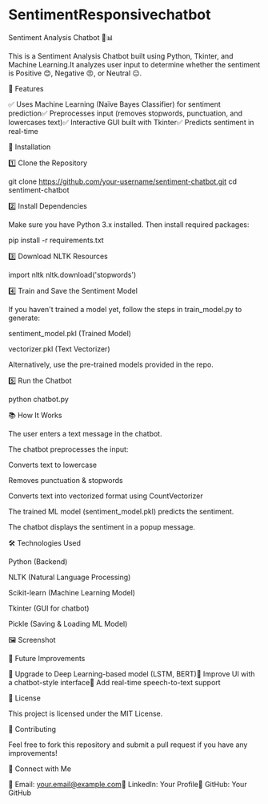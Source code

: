 # SentimentResponsivechatbot
Sentiment Analysis Chatbot 🤖📊

This is a Sentiment Analysis Chatbot built using Python, Tkinter, and Machine Learning.It analyzes user input to determine whether the sentiment is Positive 😊, Negative 😠, or Neutral 😐.

🚀 Features

✅ Uses Machine Learning (Naïve Bayes Classifier) for sentiment prediction✅ Preprocesses input (removes stopwords, punctuation, and lowercases text)✅ Interactive GUI built with Tkinter✅ Predicts sentiment in real-time

📌 Installation

1️⃣ Clone the Repository

git clone https://github.com/your-username/sentiment-chatbot.git
cd sentiment-chatbot

2️⃣ Install Dependencies

Make sure you have Python 3.x installed. Then install required packages:

pip install -r requirements.txt

3️⃣ Download NLTK Resources

import nltk
nltk.download('stopwords')

4️⃣ Train and Save the Sentiment Model

If you haven't trained a model yet, follow the steps in train_model.py to generate:

sentiment_model.pkl (Trained Model)

vectorizer.pkl (Text Vectorizer)

Alternatively, use the pre-trained models provided in the repo.

5️⃣ Run the Chatbot

python chatbot.py

📚 How It Works

The user enters a text message in the chatbot.

The chatbot preprocesses the input:

Converts text to lowercase

Removes punctuation & stopwords

Converts text into vectorized format using CountVectorizer

The trained ML model (sentiment_model.pkl) predicts the sentiment.

The chatbot displays the sentiment in a popup message.

🛠 Technologies Used

Python (Backend)

NLTK (Natural Language Processing)

Scikit-learn (Machine Learning Model)

Tkinter (GUI for chatbot)

Pickle (Saving & Loading ML Model)

🖼️ Screenshot



📌 Future Improvements

🚀 Upgrade to Deep Learning-based model (LSTM, BERT)🚀 Improve UI with a chatbot-style interface🚀 Add real-time speech-to-text support

📜 License

This project is licensed under the MIT License.

🤝 Contributing

Feel free to fork this repository and submit a pull request if you have any improvements!

🔗 Connect with Me

📧 Email: your.email@example.com🔗 LinkedIn: Your Profile🐖 GitHub: Your GitHub


